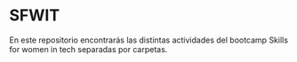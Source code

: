 # SFWIT

En este repositorio encontrarás las distintas actividades del bootcamp Skills for women in tech separadas por carpetas.
